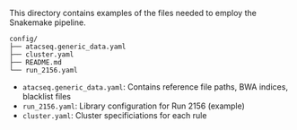 This directory contains examples of the files needed to employ the Snakemake
pipeline.

```
config/
├── atacseq.generic_data.yaml
├── cluster.yaml
├── README.md
└── run_2156.yaml
```

* `atacseq.generic_data.yaml`: Contains reference file paths, BWA indices, blacklist files
* `run_2156.yaml`: Library configuration for Run 2156 (example)
* `cluster.yaml`: Cluster specificiations for each rule
